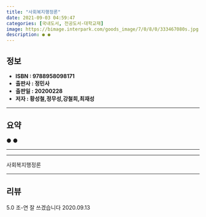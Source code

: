 ```yaml
---
title: "사회복지행정론"
date: 2021-09-03 04:59:47
categories: [국내도서, 전공도서-대학교재]
image: https://bimage.interpark.com/goods_image/7/0/8/0/333467080s.jpg
description: ● ●
---
```


## **정보**

- **ISBN : 9788958098171**
- **출판사 : 정민사**
- **출판일 : 20200228**
- **저자 : 황성철,정무성,강철희,최재성**

------



## **요약**

●  ●  

------



------


사회복지행정론 

------


## **리뷰** 

5.0 조-연 잘 쓰겠습니다 2020.09.13 <br/>